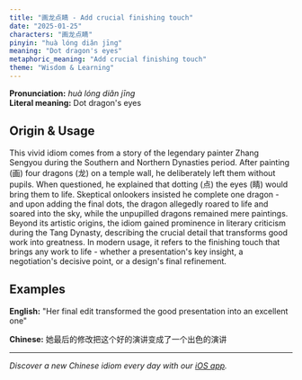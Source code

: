 ```yaml
---
title: "画龙点睛 - Add crucial finishing touch"
date: "2025-01-25"
characters: "画龙点睛"
pinyin: "huà lóng diǎn jīng"
meaning: "Dot dragon's eyes"
metaphoric_meaning: "Add crucial finishing touch"
theme: "Wisdom & Learning"
---
```


**Pronunciation:** *huà lóng diǎn jīng*  
**Literal meaning:** Dot dragon's eyes

## Origin & Usage

This vivid idiom comes from a story of the legendary painter Zhang Sengyou during the Southern and Northern Dynasties period. After painting (画) four dragons (龙) on a temple wall, he deliberately left them without pupils. When questioned, he explained that dotting (点) the eyes (睛) would bring them to life. Skeptical onlookers insisted he complete one dragon - and upon adding the final dots, the dragon allegedly roared to life and soared into the sky, while the unpupilled dragons remained mere paintings. Beyond its artistic origins, the idiom gained prominence in literary criticism during the Tang Dynasty, describing the crucial detail that transforms good work into greatness. In modern usage, it refers to the finishing touch that brings any work to life - whether a presentation's key insight, a negotiation's decisive point, or a design's final refinement.

## Examples

**English:** "Her final edit transformed the good presentation into an excellent one"

**Chinese:** 她最后的修改把这个好的演讲变成了一个出色的演讲

---

*Discover a new Chinese idiom every day with our [iOS app](https://apps.apple.com/us/app/daily-chinese-idioms/id6740611324).*
